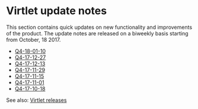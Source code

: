 # Virtlet update notes

This section contains quick updates on new functionality and improvements
of the product. The update notes are released on a biweekly basis starting
from October, 18 2017.

* [Q4-18-01-10](update-notes/Q4-18-01-10.md)
* [Q4-17-12-27](update-notes/Q4-17-12-27.md)
* [Q4-17-12-13](update-notes/Q4-17-12-13.md)
* [Q4-17-11-29](update-notes/Q4-17-11-29.md)
* [Q4-17-11-15](update-notes/Q4-17-11-15.md)
* [Q4-17-11-01](update-notes/Q4-17-11-01.md)
* [Q4-17-10-18](update-notes/Q4-17-10-18.md)

See also: [Virtlet releases](https://github.com/Mirantis/virtlet/releases)


